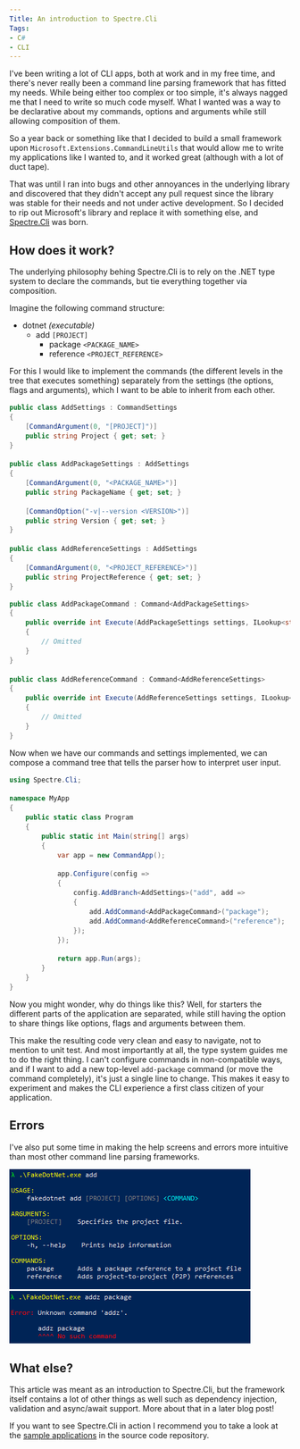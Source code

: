 ```yaml
---
Title: An introduction to Spectre.Cli
Tags:
- C#
- CLI
---
```


I've been writing a lot of CLI apps, both at work and in my free time, and there's never really 
been a command line parsing framework that has fitted my needs. While being either too complex 
or too simple, it's always nagged me that I need to write so much code myself. What I wanted 
was a way to be declarative about my commands, options and arguments while still allowing 
composition of them.

So a year back or something like that I decided to build a small framework upon 
`Microsoft.Extensions.CommandLineUtils` that would allow me to write my applications like I wanted to, 
and it worked great (although with a lot of duct tape).

That was until I ran into bugs and other annoyances in the underlying library and discovered 
that they didn't accept any pull request since the library was stable for their needs 
and not under active development. So I decided to rip out Microsoft's library and replace 
it with something else, and [Spectre.Cli](https://github.com/spectresystems/spectre.cli) was born.

## How does it work?

The underlying philosophy behing Spectre.Cli is to rely on the .NET type system to 
declare the commands, but tie everything together via composition.

Imagine the following command structure:

* dotnet *(executable)*
  * add `[PROJECT]`
    * package `<PACKAGE_NAME>`
    * reference `<PROJECT_REFERENCE>`

For this I would like to implement the commands (the different levels in the tree that 
executes something) separately from the settings (the options, flags and arguments), 
which I want to be able to inherit from each other.

```csharp
public class AddSettings : CommandSettings
{
    [CommandArgument(0, "[PROJECT]")]
    public string Project { get; set; }
}

public class AddPackageSettings : AddSettings
{
    [CommandArgument(0, "<PACKAGE_NAME>")]
    public string PackageName { get; set; }

    [CommandOption("-v|--version <VERSION>")]
    public string Version { get; set; }
}

public class AddReferenceSettings : AddSettings
{
    [CommandArgument(0, "<PROJECT_REFERENCE>")]
    public string ProjectReference { get; set; }
}
```

```csharp
public class AddPackageCommand : Command<AddPackageSettings>
{
    public override int Execute(AddPackageSettings settings, ILookup<string, string> remaining)
    {
        // Omitted
    }
}

public class AddReferenceCommand : Command<AddReferenceSettings>
{
    public override int Execute(AddReferenceSettings settings, ILookup<string, string> remaining)
    {
        // Omitted
    }
}
```

Now when we have our commands and settings implemented, we can compose a command tree
that tells the parser how to interpret user input.

```csharp
using Spectre.Cli;

namespace MyApp
{
    public static class Program
    {
        public static int Main(string[] args)
        {
            var app = new CommandApp();

            app.Configure(config =>
            {
                config.AddBranch<AddSettings>("add", add =>
                {
                    add.AddCommand<AddPackageCommand>("package");
                    add.AddCommand<AddReferenceCommand>("reference");
                });
            });

            return app.Run(args);
        }
    }
}
```

Now you might wonder, why do things like this? Well, for starters the different parts
of the application are separated, while still having the option to share things like options,
flags and arguments between them.

This make the resulting code very clean and easy to navigate, not to mention to unit test.
And most importantly at all, the type system guides me to do the right thing. I can't configure 
commands in non-compatible ways, and if I want to add a new top-level `add-package` command 
(or move the command completely), it's just a single line to change. This makes it easy to 
experiment and makes the CLI experience a first class citizen of your application.

## Errors

I've also put some time in making the help screens and errors more intuitive than most other
command line parsing frameworks. 

![Help](/images/command_help.png)  
![Error](/images/command_error.png)

## What else?

This article was meant as an introduction to Spectre.Cli, but the framework itself contains a 
lot of other things as well such as dependency injection, validation and async/await support. 
More about that in a later blog post!

If you want to see Spectre.Cli in action I recommend you to take a look at the 
[sample applications](https://github.com/spectresystems/spectre.cli/tree/develop/samples) in the 
source code repository.